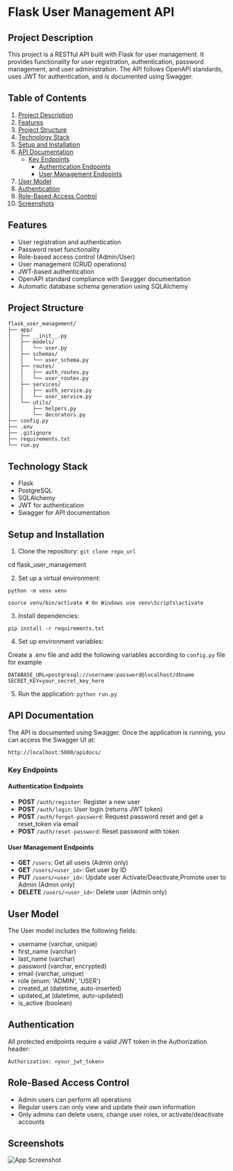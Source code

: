 
# Flask User Management API

## Project Description

This project is a RESTful API built with Flask for user management. It provides functionality for user registration, authentication, password management, and user administration. The API follows OpenAPI standards, uses JWT for authentication, and is documented using Swagger.

## Table of Contents

1. [Project Description](#project-description)
2. [Features](#features)
3. [Project Structure](#project-structure)
4. [Technology Stack](#technology-stack)
5. [Setup and Installation](#setup-and-installation)
6. [API Documentation](#api-documentation)
   - [Key Endpoints](#key-endpoints)
     - [Authentication Endpoints](#authentication-endpoints)
     - [User Management Endpoints](#user-management-endpoints)
7. [User Model](#user-model)
8. [Authentication](#authentication)
9. [Role-Based Access Control](#role-based-access-control)
10. [Screenshots](#screenshots)



## Features

- User registration and authentication
- Password reset functionality
- Role-based access control (Admin/User)
- User management (CRUD operations)
- JWT-based authentication
- OpenAPI standard compliance with Swagger documentation
- Automatic database schema generation using SQLAlchemy


## Project Structure
````
flask_user_management/
├── app/                                                           
│   ├── __init__.py
│   ├── models/
│   │   └── user.py
│   ├── schemas/
│   │   └── user_schema.py
│   ├── routes/
│   │   ├── auth_routes.py
│   │   └── user_routes.py
│   ├── services/
│   │   ├── auth_service.py
│   │   └── user_service.py
│   └── utils/
│       ├── helpers.py
│       └── decorators.py
├── config.py
├── .env
├── .gitignore
├── requirements.txt
└── run.py

````


## Technology Stack

- Flask
- PostgreSQL
- SQLAlchemy
- JWT for authentication
- Swagger for API documentation

## Setup and Installation

1. Clone the repository:
`git clone repo_url`

cd flask_user_management

2. Set up a virtual environment:

`python -m venv venv`

`source venv/bin/activate # On Windows use venv\Scripts\activate`

3. Install dependencies:

`pip install -r requirements.txt`

4. Set up environment variables:

Create a .env file and add the following variables according to `config.py` file for example

`DATABASE_URL=postgresql://username:password@localhost/dbname
SECRET_KEY=your_secret_key_here`

5. Run the application:
`python run.py`

## API Documentation

The API is documented using Swagger. Once the application is running, you can access the Swagger UI at:

`http://localhost:5000/apidocs/`


### Key Endpoints

#### Authentication Endpoints

- **POST** `/auth/register`: Register a new user
- **POST** `/auth/login`: User login (returns JWT token)
- **POST** `/auth/forgot-password`: Request password reset and  get a reset_token via email
- **POST** `/auth/reset-password`: Reset password with token

#### User Management Endpoints

- **GET** `/users`: Get all users (Admin only)
- **GET** `/users/<user_id>`: Get user by ID
- **PUT** `/users/<user_id>`: Update user 
        Activate/Deactivate,Promote user to Admin (Admin only)
- **DELETE** `/users/<user_id>`: Delete user (Admin only)


## User Model

The User model includes the following fields:
- username (varchar, unique)
- first_name (varchar)
- last_name (varchar)
- password (varchar, encrypted)
- email (varchar, unique)
- role (enum: 'ADMIN', 'USER')
- created_at (datetime, auto-inserted)
- updated_at (datetime, auto-updated)
- is_active (boolean)

## Authentication

All protected endpoints require a valid JWT token in the Authorization header:

`Authorization: <your_jwt_token>`

## Role-Based Access Control

- Admin users can perform all operations
- Regular users can only view and update their own information
- Only admins can delete users, change user roles, or activate/deactivate accounts

## Screenshots

![App Screenshot](https://via.placeholder.com/468x300?text=App+Screenshot+Here)

